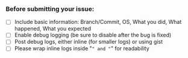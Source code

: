 ### Before submitting your issue:

- [ ] Include basic information: Branch/Commit, OS, What you did, What happened, What you expected
- [ ] Enable debug logging (be sure to disable after the bug is fixed)
- [ ] Post debug logs, either inline (for smaller logs) or using gist
- [ ] Please wrap inline logs inside "```" and "```" for readability
